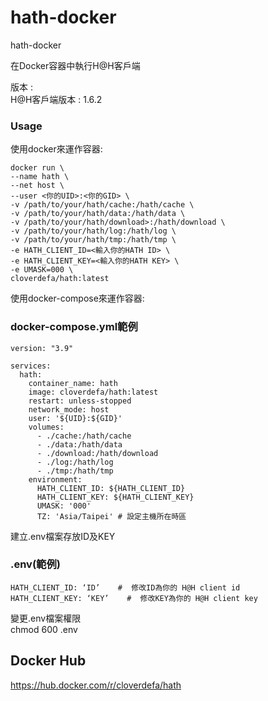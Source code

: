 # hath-docker    
    
hath-docker   

在Docker容器中執行H@H客戶端
   
版本 :   
H@H客戶端版本 : 1.6.2   
   
### Usage  
使用docker來運作容器:
```
docker run \
--name hath \
--net host \
--user <你的UID>:<你的GID> \
-v /path/to/your/hath/cache:/hath/cache \
-v /path/to/your/hath/data:/hath/data \ 
-v /path/to/your/hath/download>:/hath/download \
-v /path/to/your/hath/log:/hath/log \
-v /path/to/your/hath/tmp:/hath/tmp \
-e HATH_CLIENT_ID=<輸入你的HATH ID> \
-e HATH_CLIENT_KEY=<輸入你的HATH KEY> \
-e UMASK=000 \
cloverdefa/hath:latest
```

使用docker-compose來運作容器:   

### docker-compose.yml範例    
```
version: "3.9"   
   
services:   
  hath:   
    container_name: hath   
    image: cloverdefa/hath:latest   
    restart: unless-stopped   
    network_mode: host   
    user: '${UID}:${GID}'   
    volumes:   
      - ./cache:/hath/cache   
      - ./data:/hath/data   
      - ./download:/hath/download   
      - ./log:/hath/log   
      - ./tmp:/hath/tmp   
    environment:   
      HATH_CLIENT_ID: ${HATH_CLIENT_ID}   
      HATH_CLIENT_KEY: ${HATH_CLIENT_KEY}   
      UMASK: '000'   
      TZ: 'Asia/Taipei' # 設定主機所在時區   
```

建立.env檔案存放ID及KEY
### .env(範例)   
```
HATH_CLIENT_ID: ‘ID’    #  修改ID為你的 H@H client id   
HATH_CLIENT_KEY: ‘KEY’    #  修改KEY為你的 H@H client key   
```
變更.env檔案權限   
chmod 600 .env   
   
## Docker Hub

https://hub.docker.com/r/cloverdefa/hath
